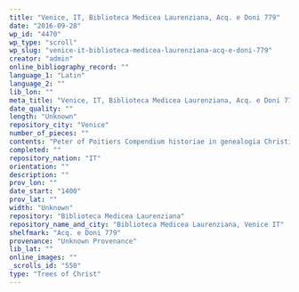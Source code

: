 ```yaml
---
title: "Venice, IT, Biblioteca Medicea Laurenziana, Acq. e Doni 779"
date: "2016-09-28"
wp_id: "4470"
wp_type: "scroll"
wp_slug: "venice-it-biblioteca-medicea-laurenziana-acq-e-doni-779"
creator: "admin"
online_bibliography_record: ""
language_1: "Latin"
language_2: ""
lib_lon: ""
meta_title: "Venice, IT, Biblioteca Medicea Laurenziana, Acq. e Doni 779"
date_quality: ""
length: "Unknown"
repository_city: "Venice"
number_of_pieces: ""
contents: "Peter of Poitiers Compendium historiae in genealogia Christi."
completed: ""
repository_nation: "IT"
orientation: ""
description: ""
prov_lon: ""
date_start: "1400"
prov_lat: ""
width: "Unknown"
repository: "Biblioteca Medicea Laurenziana"
repository_name_and_city: "Biblioteca Medicea Laurenziana, Venice IT"
shelfmark: "Acq. e Doni 779"
provenance: "Unknown Provenance"
lib_lat: ""
online_images: ""
_scrolls_id: "550"
type: "Trees of Christ"
---
```




